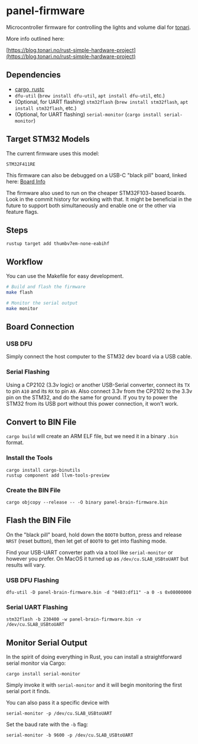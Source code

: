 # panel-firmware

Microcontroller firmware for controlling the lights and volume dial for [tonari](https://tonari.no/).

More info outlined here:

[https://blog.tonari.no/rust-simple-hardware-project](https://blog.tonari.no/rust-simple-hardware-project)

## Dependencies

* [cargo, rustc](https://rustup.rs)
* `dfu-util` (`brew install dfu-util`, `apt install dfu-util`, etc.)
* (Optional, for UART flashing) `stm32flash` (`brew install stm32flash`, `apt install stm32flash`, etc.)
* (Optional, for UART flashing) `serial-monitor` (`cargo install serial-monitor`)


## Target STM32 Models

The current firmware uses this model:
```
STM32F411RE
```

This firmware can also be debugged on a USB-C "black pill" board, linked here:
[Board Info](https://stm32-base.org/boards/STM32F411CEU6-WeAct-Black-Pill-V2.0)

The firmware also used to run on the cheaper STM32F103-based boards. Look in the commit history for working with that. It might be beneficial in the future to support both simultaneously and enable one or the other via feature flags.

## Steps

```
rustup target add thumbv7em-none-eabihf
```

## Workflow

You can use the Makefile for easy development.

```bash
# Build and flash the firmware
make flash

# Monitor the serial output
make monitor
```

## Board Connection

### USB DFU
Simply connect the host computer to the STM32 dev board via a USB cable.

### Serial Flashing
Using a CP2102 (3.3v logic) or another USB-Serial converter, connect its `TX` to pin `A10` and its `RX` to pin `A9`.
Also connect 3.3v from the CP2102 to the 3.3v pin on the STM32, and do the same for ground.
If you try to power the STM32 from its USB port without this power connection, it won't work.

## Convert to BIN File

`cargo build` will create an ARM ELF file, but we need it in a binary `.bin` format.

### Install the Tools

```
cargo install cargo-binutils
rustup component add llvm-tools-preview
```

### Create the BIN File

```
cargo objcopy --release -- -O binary panel-brain-firmware.bin
```

## Flash the BIN File

On the "black pill" board, hold down the `BOOT0` button, press and release `NRST` (reset button), then let get of `BOOT0` to get into flashing mode.

Find your USB-UART converter path via a tool like `serial-monitor` or however you prefer. On MacOS it turned up as `/dev/cu.SLAB_USBtoUART` but results will vary.


### USB DFU Flashing

```
dfu-util -D panel-brain-firmware.bin -d "0483:df11" -a 0 -s 0x08000000
```

### Serial UART Flashing
```
stm32flash -b 230400 -w panel-brain-firmware.bin -v /dev/cu.SLAB_USBtoUART
```

## Monitor Serial Output

In the spirit of doing everything in Rust, you can install a straightforward serial monitor via Cargo:

```
cargo install serial-monitor
```

Simply invoke it with `serial-monitor` and it will begin monitoring the first serial port it finds.

You can also pass it a specific device with

```
serial-monitor -p /dev/cu.SLAB_USBtoUART
```

Set the baud rate with the `-b` flag:

```
serial-monitor -b 9600 -p /dev/cu.SLAB_USBtoUART
```
